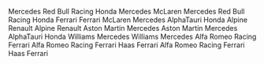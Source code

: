 Mercedes
Red Bull Racing Honda
Mercedes
McLaren Mercedes
Red Bull Racing Honda
Ferrari
Ferrari
McLaren Mercedes
AlphaTauri Honda
Alpine Renault
Alpine Renault
Aston Martin Mercedes
Aston Martin Mercedes
AlphaTauri Honda
Williams Mercedes
Williams Mercedes
Alfa Romeo Racing Ferrari
Alfa Romeo Racing Ferrari
Haas Ferrari
Alfa Romeo Racing Ferrari
Haas Ferrari
